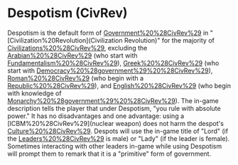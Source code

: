 # Despotism (CivRev)

Despotism is the default form of [Government%20%28CivRev%29](government) in "[Civilization%20Revolution](Civilization Revolution)" for the majority of [Civilizations%20%28CivRev%29](civilizations), excluding the [Arabian%20%28CivRev%29](Arabs) (who start with [Fundamentalism%20%28CivRev%29](Fundamentalism)), [Greek%20%28CivRev%29](Greeks) (who start with [Democracy%20%28government%29%20%28CivRev%29](Democracy)), [Roman%20%28CivRev%29](Romans) (who begin with a [Republic%20%28CivRev%29](Republic)), and [English%20%28CivRev%29](English) (who begin with knowledge of [Monarchy%20%28government%29%20%28CivRev%29](Monarchy)). The in-game description tells the player that under Despotism, "you rule with absolute power." It has no disadvantages and one advantage: using a [ICBM%20%28CivRev%29](nuclear weapon) does not harm the despot's [Culture%20%28CivRev%29](culture).
Despots will use the in-game title of "Lord" (if the [Leaders%20%28CivRev%29](leader) is male) or "Lady" (if the leader is female). Sometimes interacting with other leaders in-game while using Despotism will prompt them to remark that it is a "primitive" form of government.
